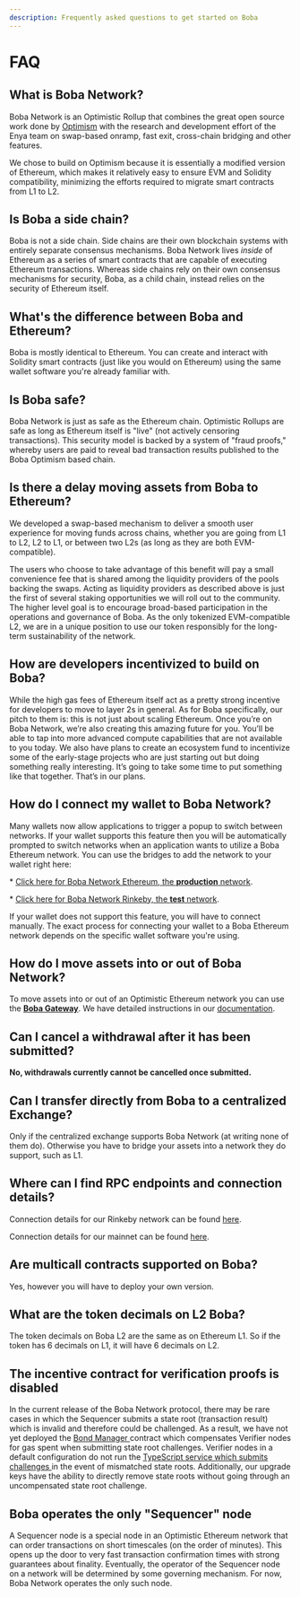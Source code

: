 ```yaml
---
description: Frequently asked questions to get started on Boba
---
```


# FAQ

## What is Boba Network?

Boba Network is an Optimistic Rollup that combines the great open source work done by [Optimism](https://community.optimism.io) with the research and development effort of the Enya team on swap-based onramp, fast exit, cross-chain bridging and other features.

We chose to build on Optimism because it is essentially a modified version of Ethereum, which makes it relatively easy to ensure EVM and Solidity compatibility, minimizing the efforts required to migrate smart contracts from L1 to L2.

## Is Boba a side chain?

Boba is not a side chain. Side chains are their own blockchain systems with entirely separate consensus mechanisms. Boba Network lives _inside_ of Ethereum as a series of smart contracts that are capable of executing Ethereum transactions. Whereas side chains rely on their own consensus mechanisms for security, Boba, as a child chain, instead relies on the security of Ethereum itself.

## What's the difference between Boba and Ethereum?

Boba is mostly identical to Ethereum. You can create and interact with Solidity smart contracts (just like you would on Ethereum) using the same wallet software you're already familiar with.

## Is Boba safe?

Boba Network is just as safe as the Ethereum chain. Optimistic Rollups are safe as long as Ethereum itself is "live" (not actively censoring transactions). This security model is backed by a system of "fraud proofs," whereby users are paid to reveal bad transaction results published to the Boba Optimism based chain.

## Is there a delay moving assets from Boba to Ethereum?

We developed a swap-based mechanism to deliver a smooth user experience for moving funds across chains, whether you are going from L1 to L2, L2 to L1, or between two L2s (as long as they are both EVM-compatible).

The users who choose to take advantage of this benefit will pay a small convenience fee that is shared among the liquidity providers of the pools backing the swaps. Acting as liquidity providers as described above is just the first of several staking opportunities we will roll out to the community. The higher level goal is to encourage broad-based participation in the operations and governance of Boba. As the only tokenized EVM-compatible L2, we are in a unique position to use our token responsibly for the long-term sustainability of the network.

## How are developers incentivized to build on Boba? <a href="f274" id="f274"></a>

While the high gas fees of Ethereum itself act as a pretty strong incentive for developers to move to layer 2s in general. As for Boba specifically, our pitch to them is: this is not just about scaling Ethereum. Once you’re on Boba Network, we’re also creating this amazing future for you. You’ll be able to tap into more advanced compute capabilities that are not available to you today. We also have plans to create an ecosystem fund to incentivize some of the early-stage projects who are just starting out but doing something really interesting. It’s going to take some time to put something like that together. That’s in our plans.

## How do I connect my wallet to Boba Network? <a href="038a" id="038a"></a>

Many wallets now allow applications to trigger a popup to switch between networks. If your wallet supports this feature then you will be automatically prompted to switch networks when an application wants to utilize a Boba Ethereum network. You can use the bridges to add the network to your wallet right here:

\* [Click here for Boba Network Ethereum, the **production** network](https://gateway.boba.network).

\* [Click here for Boba Network Rinkeby, the **test** network](https://gateway.rinkeby.boba.network).

If your wallet does not support this feature, you will have to connect manually. The exact process for connecting your wallet to a Boba Ethereum network depends on the specific wallet software you're using.

## How do I move assets into or out of Boba Network? <a href="038a" id="038a"></a>

To move assets into or out of an Optimistic Ethereum network you can use the [**Boba Gateway**](https://gateway.boba.network). We have detailed instructions in our [documentation](broken-reference).

## Can I cancel a withdrawal after it has been submitted? <a href="038a" id="038a"></a>

**No, withdrawals currently cannot be cancelled once submitted.**

## Can I transfer directly from Boba to a centralized Exchange? <a href="038a" id="038a"></a>

Only if the centralized exchange supports Boba Network (at writing none of them do). Otherwise you have to bridge your assets into a network they do support, such as L1.

## Where can I find RPC endpoints and connection details? <a href="038a" id="038a"></a>

Connection details for our Rinkeby network can be found [here](developer-docs/005\_parameters-rinkeby.md).

Connection details for our mainnet can be found [here](developer-docs/006\_parameters-mainnet.md).



## Are multicall contracts supported on Boba? <a href="038a" id="038a"></a>

Yes, however you will have to deploy your own version.

## What are the token decimals on L2 Boba? <a href="038a" id="038a"></a>

The token decimals on Boba L2 are the same as on Ethereum L1. So if the token has 6 decimals on L1, it will have 6 decimals on L2.

## The incentive contract for verification proofs is disabled

In the current release of the Boba Network protocol, there may be rare cases in which the Sequencer submits a state root (transaction result) which is invalid and therefore could be challenged. As a result, we have not yet deployed the [Bond Manager ](https://github.com/omgnetwork/optimism/blob/develop/packages/contracts/contracts/optimistic-ethereum/OVM/verification/OVM\_BondManager.sol)contract which compensates Verifier nodes for gas spent when submitting state root challenges. Verifier nodes in a default configuration do not run the [TypeScript service which submits challenges ](https://github.com/ethereum-optimism/optimism/blob/8d67991aba584c1703692ea46273ea8a1ef45f56/packages/contracts/test/contracts/OVM/verification/OVM\_FraudVerifier.spec.ts)in the event of mismatched state roots. Additionally, our upgrade keys have the ability to directly remove state roots without going through an uncompensated state root challenge.

## Boba operates the only "Sequencer" node

A Sequencer node is a special node in an Optimistic Ethereum network that can order transactions on short timescales (on the order of minutes). This opens up the door to very fast transaction confirmation times with strong guarantees about finality. Eventually, the operator of the Sequencer node on a network will be determined by some governing mechanism. For now, Boba Network operates the only such node.
